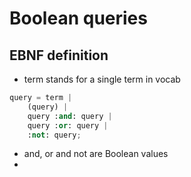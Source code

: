 # Boolean queries
## EBNF definition
- term stands for a single term in vocab
```python
query = term |
	(query) |
	query :and: query |
	query :or: query |
	:not: query;
```
- and, or and not are Boolean values
- 